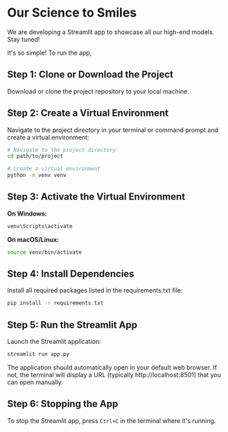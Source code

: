 
# Our Science to Smiles

We are developing a Streamlit app to showcase all our high-end models. Stay tuned!

It's so simple! To run the app,

## Step 1: Clone or Download the Project
Download or clone the project repository to your local machine.

## Step 2: Create a Virtual Environment
Navigate to the project directory in your terminal or command prompt and create a virtual environment:

```bash
# Navigate to the project directory
cd path/to/project

# Create a virtual environment
python -m venv venv
```

## Step 3: Activate the Virtual Environment

**On Windows:**
```bash
venv\Scripts\activate
```

**On macOS/Linux:**
```bash
source venv/bin/activate
```

## Step 4: Install Dependencies
Install all required packages listed in the requirements.txt file:

```bash
pip install -r requirements.txt
```

## Step 5: Run the Streamlit App
Launch the Streamlit application:

```bash
streamlit run app.py
```

The application should automatically open in your default web browser. If not, the terminal will display a URL (typically http://localhost:8501) that you can open manually.

## Step 6: Stopping the App
To stop the Streamlit app, press `Ctrl+C` in the terminal where it's running.
